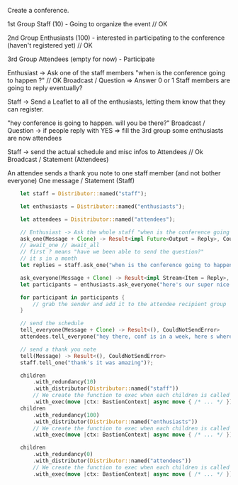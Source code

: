 Create a conference.

1st Group
Staff (10) - Going to organize the event // OK

2nd Group
Enthusiasts (100) - interested in participating to the conference (haven't registered yet) // OK

3rd Group
Attendees (empty for now) - Participate

Enthusiast -> Ask one of the staff members "when is the conference going to happen ?" // OK
Broadcast / Question => Answer 0 or 1 Staff members are going to reply eventually?

Staff -> Send a Leaflet to all of the enthusiasts, letting them know that they can register.

"hey conference <awesomeconference> is going to happen. will you be there?"
Broadcast / Question -> if people reply with YES => fill the 3rd group
some enthusiasts are now attendees

Staff -> send the actual schedule and misc infos to Attendees // Ok
Broadcast / Statement (Attendees)

An attendee sends a thank you note to one staff member (and not bother everyone)
One message / Statement (Staff)

```rust
    let staff = Distributor::named("staff");

    let enthusiasts = Distributor::named("enthusiasts");

    let attendees = Disitributor::named("attendees");

    // Enthusiast -> Ask the whole staff "when is the conference going to happen ?"
    ask_one(Message + Clone) -> Result<impl Future<Output = Reply>, CouldNotSendError>
    // await_one // await_all
    // first ? means "have we been able to send the question?"
    // it s in a month
    let replies = staff.ask_one("when is the conference going to happen ?")?.await?;

    ask_everyone(Message + Clone) -> Result<impl Stream<Item = Reply>, CouldNotSendError>
    let participants = enthusiasts.ask_everyone("here's our super nice conference, it s happening people!").await?;

    for participant in participants {
        // grab the sender and add it to the attendee recipient group
    }

    // send the schedule
    tell_everyone(Message + Clone) -> Result<(), CouldNotSendError>
    attendees.tell_everyone("hey there, conf is in a week, here s where and how it s going to happen")?;

    // send a thank you note
    tell(Message) -> Result<(), CouldNotSendError>
    staff.tell_one("thank's it was amazing")?;

    children
        .with_redundancy(10)
        .with_distributor(Distributor::named("staff"))
        // We create the function to exec when each children is called
        .with_exec(move |ctx: BastionContext| async move { /* ... */ })
    children
        .with_redundancy(100)
        .with_distributor(Distributor::named("enthusiasts"))
        // We create the function to exec when each children is called
        .with_exec(move |ctx: BastionContext| async move { /* ... */ })

    children
        .with_redundancy(0)
        .with_distributor(Distributor::named("attendees"))
        // We create the function to exec when each children is called
        .with_exec(move |ctx: BastionContext| async move { /* ... */ })
```
